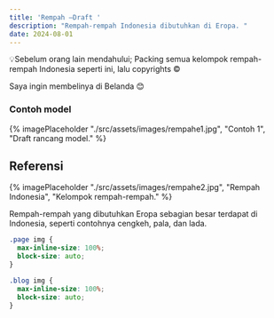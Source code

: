 ```yaml
---
title: 'Rempah —Draft '
description: "Rempah-rempah Indonesia dibutuhkan di Eropa. "
date: 2024-08-01
---
```


💡Sebelum orang lain mendahului;
Packing semua kelompok rempah-rempah Indonesia seperti ini, lalu copyrights © 

Saya ingin membelinya di Belanda 😊

### Contoh model

{% imagePlaceholder "./src/assets/images/rempahe1.jpg", "Contoh 1", "Draft rancang model." %}

## Referensi

{% imagePlaceholder "./src/assets/images/rempahe2.jpg", "Rempah Indonesia", "Kelompok rempah-rempah." %}

Rempah-rempah yang dibutuhkan Eropa sebagian besar terdapat di Indonesia, seperti contohnya cengkeh, pala, dan lada.


```css
.page img {
  max-inline-size: 100%;
  block-size: auto;
}

.blog img {
  max-inline-size: 100%;
  block-size: auto;
}
```
